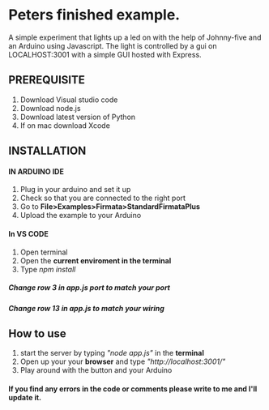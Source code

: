 # Peters finished example.
 A simple experiment that lights up a led on with the help of Johnny-five and an Arduino using Javascript. The light is controlled by a gui on LOCALHOST:3001 with a simple GUI hosted with Express.

##      PREREQUISITE
 1. Download Visual studio code
 2. Download node.js
 3. Download latest version of Python
 4. If on mac download Xcode


##      INSTALLATION
#### IN ARDUINO IDE
 1. Plug in your arduino and set it up
 2. Check so that you are connected to the right port
 3. Go to **File>Examples>Firmata>StandardFirmataPlus**
 4. Upload the example to your Arduino

#### In VS CODE
 1. Open terminal
 2. Open the **current enviroment in the terminal**
 3. Type *npm install*

##### **Change row 3 in app.js port to match your port**
##### **Change row 13 in app.js to match your wiring**

## How to use

 1. start the server by typing *"node app.js"* in the **terminal**
 2. Open up your your **browser** and type *"http://localhost:3001/"*
 3. Play around with the button and your Arduino

#### If you find any errors in the code or comments please write to me and I'll update it. 